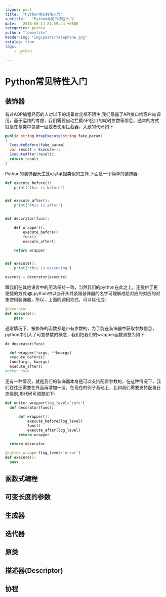 ```yaml
---
layout: post
title:  "Python常见特性入门"
subtitle:   "Python常见的特性入门"
date:   2016-08-14 21:59:44 +0800
categories: python
author: "tommylike"
header-img: "img/posts/telephone.jpg"
catalog: true
tags:
    - python

---
```


# Python常见特性入门

## 装饰器
有过AOP编程经历的人对以下的场景肯定都不陌生:我们暴露了API接口给客户端调用，基于运维的考虑，我们需要自动拦截API接口的耗时参数等信息，通常的方式就是在基类中包装一层或者使用拦截器，大致的代码如下:  
```csharp
public string WrapExecute(string fake_param)
{
  ExecuteBefore(fake_param);
  var result = Execute();
  ExecuteAfter(result);
  return result
}
```
Python的装饰器天生就可以承担类似的工作,下面是一个简单的装饰器:  
```python
def execute_before():
    print('this is before')


def execute_after():
    print('this is after')


def decorator(func):

    def wrapper():
        execute_before()
        func()
        execute_after()

    return wrapper


def execute():
    print('this is executing')

execute = decorator(execute)
```
跟我们在其他语言中的用法保持一致，当然我们的python在此之上，还提供了更便捷的方式:**@**,python中以@开头并紧跟装饰器的名字可理解成给对应的对应的对象使用装饰器，所以，上面的调用方式，可以优化成:
```python
@decorator
def execute():
    pass
```
通常情况下，被修饰的函数都是带有参数的，为了能在装饰器中获取参数信息，python中引入了可变参数的概念，我们把我们的wrapper函数调整为如下:
```python
de decorator(func)

  def wrapper(*args, **kwargs)
  execute_before()
  func(args, kwargs)
  execute_after()
#other code
```
还有一种情况，就是我们的装饰器本身是可以支持配置参数的，在这种情况下，我们往往还需要在外面再增加一层，在现在的例子基础上，比如我们需要支持配置日志级别,那代码可调整如下:
```python
def outter_wrapper(log_level='info')
  def decorator(func):

      def wrapper():
          execute_before(log_level)
          func()
          execute_after(log_level)
      return wrapper

  return decorator

@outter_wrapper(log_level='error')
def execute():
  pass
```
## 函数式编程

## 可变长度的参数

## 生成器

## 迭代器

## 原类

## 描述器(Descriptor)

## 协程
